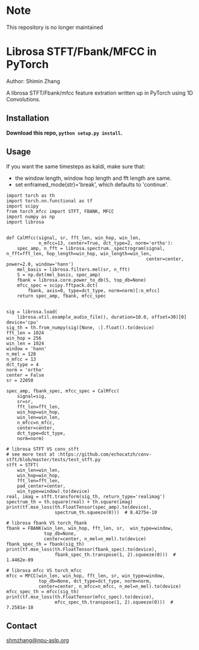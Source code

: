 # Note
This repository is no longer maintained
# Librosa STFT/Fbank/MFCC in PyTorch
Author: Shimin Zhang

A librosa STFT/Fbank/mfcc feature extration written up in PyTorch using 1D Convolutions.

## Installation

**Download this repo, `python setup.py install`.**

## Usage

If you want the same timesteps as kaldi, make sure that:
- the window length, window hop length and fft length are same.
- set enframed_mode(str)='break', which defaults to 'continue'. 

```python3
import torch as th
import torch.nn.functional as tf
import scipy
from torch_mfcc import STFT, FBANK, MFCC
import numpy as np
import librosa


def CalMfcc(signal, sr, fft_len, win_hop, win_len,
            n_mfcc=13, center=True, dct_type=2, norm='ortho'):
    spec_amp, n_fft = librosa.spectrum._spectrogram(signal, n_fft=fft_len, hop_length=win_hop, win_length=win_len,
                                                    center=center, power=2.0, window='hann')
    mel_basis = librosa.filters.mel(sr, n_fft)
    S = np.dot(mel_basis, spec_amp)
    fbank = librosa.core.power_to_db(S, top_db=None)
    mfcc_spec = scipy.fftpack.dct(
        fbank, axis=0, type=dct_type, norm=norm)[:n_mfcc]
    return spec_amp, fbank, mfcc_spec


sig = librosa.load(
    librosa.util.example_audio_file(), duration=10.0, offset=30)[0]
device='cpu'
sig_th = th.from_numpy(sig)[None, :].float().to(device)
fft_len = 1024
win_hop = 256
win_len = 1024
window = 'hann'
n_mel = 128
n_mfcc = 13
dct_type = 4
norm = 'ortho'
center = False
sr = 22050

spec_amp, fbank_spec, mfcc_spec = CalMfcc(
    signal=sig,
    sr=sr,
    fft_len=fft_len,
    win_hop=win_hop,
    win_len=win_len,
    n_mfcc=n_mfcc,
    center=center,
    dct_type=dct_type,
    norm=norm)

# librosa STFT VS conv_stft
# see more test at :https://github.com/echocatzh/conv-stft/blob/master/tests/test_stft.py
stft = STFT(
    win_len=win_len,
    win_hop=win_hop,
    fft_len=fft_len,
    pad_center=center,
    win_type=window).to(device)
real, imag = stft.transform(sig_th, return_type='realimag')
spectrum_th = th.square(real) + th.square(imag)
print(tf.mse_loss(th.FloatTensor(spec_amp).to(device),
                  spectrum_th.squeeze(0)))  # 8.4275e-10

# librosa fbank VS torch_fbank
fbank = FBANK(win_len, win_hop, fft_len, sr,  win_type=window,
              top_db=None,
              center=center, n_mel=n_mel).to(device)
fbank_spec_th = fbank(sig_th)
print(tf.mse_loss(th.FloatTensor(fbank_spec).to(device),
                  fbank_spec_th.transpose(1, 2).squeeze(0)))  # 1.4462e-09

# librosa mfcc VS torch_mfcc
mfcc = MFCC(win_len, win_hop, fft_len, sr, win_type=window,
            top_db=None, dct_type=dct_type, norm=norm,
            center=center, n_mfcc=n_mfcc, n_mel=n_mel).to(device)
mfcc_spec_th = mfcc(sig_th)
print(tf.mse_loss(th.FloatTensor(mfcc_spec).to(device),
                  mfcc_spec_th.transpose(1, 2).squeeze(0)))  # 7.2581e-10

```

## Contact
shmzhang@npu-aslp.org
